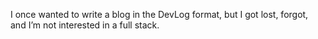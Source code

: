 I once wanted to write a blog in the DevLog format, but I got lost, forgot, and I’m not interested in a full stack.
